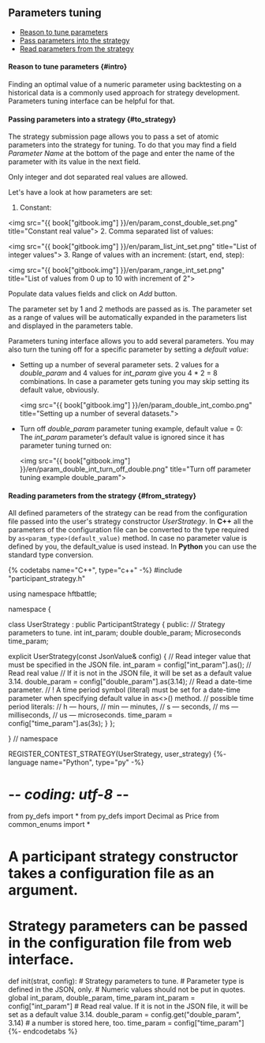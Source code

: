 ## Parameters tuning

- [Reason to tune parameters](#intro)
- [Pass parameters into the strategy](#to_strategy)
- [Read parameters from the strategy](#from_strategy)

#### Reason to tune parameters {#intro}

Finding an optimal value of a numeric parameter using backtesting on a historical data is a commonly used approach for strategy development.
Parameters tuning interface can be helpful for that.

#### Passing parameters into a strategy {#to_strategy}

The strategy submission page allows you to pass a set of atomic parameters into the strategy for tuning.
To do that you may find a field *Parameter Name* at the bottom of the page and enter the name of the parameter with its value in the next field.

Only integer and dot separated real values are allowed.

Let's have a look at how parameters are set:

1. Constant:

  <img src="{{ book["gitbook.img"] }}/en/param_const_double_set.png" title="Constant real value">
2. Comma separated list of values:

  <img src="{{ book["gitbook.img"] }}/en/param_list_int_set.png" title="List of integer values">
3. Range of values with an increment: (start, end, step):

  <img src="{{ book["gitbook.img"] }}/en/param_range_int_set.png" title="List of values from 0 up to 10 with increment of 2">

Populate data values fields and click on *Add* button.

The parameter set by 1 and 2 methods are passed as is. The parameter set as a range of values will be automatically expanded in the parameters list and displayed in the parameters table.

Parameters tuning interface allows you to add several parameters. You may also turn the tuning off for a specific parameter by setting a *default value*:

- Setting up a number of several parameter sets.
  2 values for a *double_param* and 4 values for *int_param* give you 4 * 2 = 8 combinations.
  In case a parameter gets tuning you may skip setting its default value, obviously.

  <img src="{{ book["gitbook.img"] }}/en/param_double_int_combo.png" title="Setting up a number of several datasets.">

- Turn off *double_param* parameter tuning example, default value = 0:
  The *int_param* parameter’s default value is ignored since it has parameter tuning turned on:

  <img src="{{ book["gitbook.img"] }}/en/param_double_int_turn_off_double.png" title="Turn off parameter tuning example double_param">

#### Reading parameters from the strategy {#from_strategy}

All defined parameters of the strategy can be read from the configuration file passed into the user's strategy constructor *UserStrategy*.
In **C++** all the parameters of the configuration file can be converted to the type required by `as<param_type>(default_value)` method.
In case no parameter value is defined by you, the default_value is used instead.
In **Python** you can use the standard type conversion.

{% codetabs name="C++", type="c++" -%}
#include "participant_strategy.h"

using namespace hftbattle;

namespace {

class UserStrategy : public ParticipantStrategy {
public:
  // Strategy parameters to tune.
  int int_param;
  double double_param;
  Microseconds time_param;

  explicit UserStrategy(const JsonValue& config) {
    // Read integer value that must be specified in the JSON file.
    int_param = config["int_param"].as<int>();
    // Read real value
    // If it is not in the JSON file, it will be set as a default value 3.14.
    double_param = config["double_param"].as<double>(3.14);
    // Read a date-time parameter.
    // ! A time period symbol (literal) must be set for a date-time parameter when specifying default value in as<>() method.
    // possible time period literals:
    // h — hours,
    // min — minutes,
    // s — seconds,
    // ms — milliseconds,
    // us — microseconds.
    time_param = config["time_param"].as<Microseconds>(3s);
  }
};

}  // namespace

REGISTER_CONTEST_STRATEGY(UserStrategy, user_strategy)
{%- language name="Python", type="py" -%}
# -*- coding: utf-8 -*-

from py_defs import *
from py_defs import Decimal as Price
from common_enums import *


# A participant strategy constructor takes a configuration file as an argument.
# Strategy parameters can be passed in the configuration file from web interface.
def init(strat, config):
    # Strategy parameters to tune.
    # Parameter type is defined in the JSON, only.
    # Numeric values should not be put in quotes.
    global int_param, double_param, time_param
    int_param = config["int_param"]
    # Read real value. If it is not in the JSON file, it will be set as a default value 3.14.
    double_param = config.get("double_param", 3.14)
    # a number is stored here, too.
    time_param = config["time_param"]
{%- endcodetabs %}
